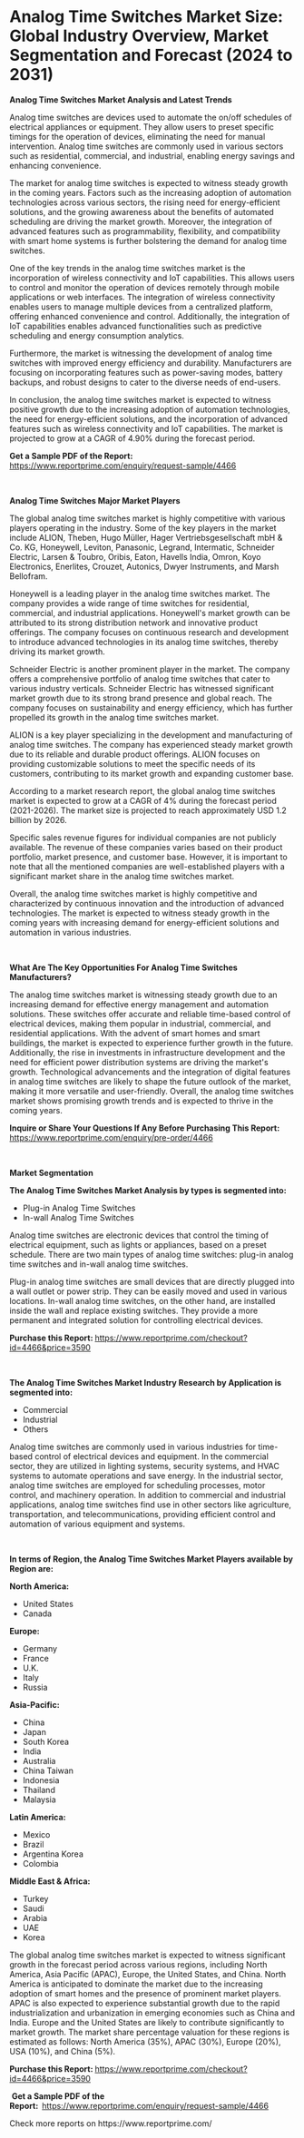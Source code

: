 <p><h1>Analog Time Switches Market Size: Global Industry Overview, Market Segmentation and Forecast (2024 to 2031)</h1></p><p><strong>Analog Time Switches Market Analysis and Latest Trends</strong></p>
<p><p>Analog time switches are devices used to automate the on/off schedules of electrical appliances or equipment. They allow users to preset specific timings for the operation of devices, eliminating the need for manual intervention. Analog time switches are commonly used in various sectors such as residential, commercial, and industrial, enabling energy savings and enhancing convenience.</p><p>The market for analog time switches is expected to witness steady growth in the coming years. Factors such as the increasing adoption of automation technologies across various sectors, the rising need for energy-efficient solutions, and the growing awareness about the benefits of automated scheduling are driving the market growth. Moreover, the integration of advanced features such as programmability, flexibility, and compatibility with smart home systems is further bolstering the demand for analog time switches.</p><p>One of the key trends in the analog time switches market is the incorporation of wireless connectivity and IoT capabilities. This allows users to control and monitor the operation of devices remotely through mobile applications or web interfaces. The integration of wireless connectivity enables users to manage multiple devices from a centralized platform, offering enhanced convenience and control. Additionally, the integration of IoT capabilities enables advanced functionalities such as predictive scheduling and energy consumption analytics.</p><p>Furthermore, the market is witnessing the development of analog time switches with improved energy efficiency and durability. Manufacturers are focusing on incorporating features such as power-saving modes, battery backups, and robust designs to cater to the diverse needs of end-users.</p><p>In conclusion, the analog time switches market is expected to witness positive growth due to the increasing adoption of automation technologies, the need for energy-efficient solutions, and the incorporation of advanced features such as wireless connectivity and IoT capabilities. The market is projected to grow at a CAGR of 4.90% during the forecast period.</p></p>
<p><strong>Get a Sample PDF of the Report:&nbsp;</strong> <a href="https://www.reportprime.com/enquiry/request-sample/4466">https://www.reportprime.com/enquiry/request-sample/4466</a></p>
<p>&nbsp;</p>
<p><strong>Analog Time Switches Major Market Players</strong></p>
<p><p>The global analog time switches market is highly competitive with various players operating in the industry. Some of the key players in the market include ALION, Theben, Hugo Müller, Hager Vertriebsgesellschaft mbH & Co. KG, Honeywell, Leviton, Panasonic, Legrand, Intermatic, Schneider Electric, Larsen & Toubro, Oribis, Eaton, Havells India, Omron, Koyo Electronics, Enerlites, Crouzet, Autonics, Dwyer Instruments, and Marsh Bellofram.</p><p>Honeywell is a leading player in the analog time switches market. The company provides a wide range of time switches for residential, commercial, and industrial applications. Honeywell's market growth can be attributed to its strong distribution network and innovative product offerings. The company focuses on continuous research and development to introduce advanced technologies in its analog time switches, thereby driving its market growth.</p><p>Schneider Electric is another prominent player in the market. The company offers a comprehensive portfolio of analog time switches that cater to various industry verticals. Schneider Electric has witnessed significant market growth due to its strong brand presence and global reach. The company focuses on sustainability and energy efficiency, which has further propelled its growth in the analog time switches market.</p><p>ALION is a key player specializing in the development and manufacturing of analog time switches. The company has experienced steady market growth due to its reliable and durable product offerings. ALION focuses on providing customizable solutions to meet the specific needs of its customers, contributing to its market growth and expanding customer base.</p><p>According to a market research report, the global analog time switches market is expected to grow at a CAGR of 4% during the forecast period (2021-2026). The market size is projected to reach approximately USD 1.2 billion by 2026.</p><p>Specific sales revenue figures for individual companies are not publicly available. The revenue of these companies varies based on their product portfolio, market presence, and customer base. However, it is important to note that all the mentioned companies are well-established players with a significant market share in the analog time switches market.</p><p>Overall, the analog time switches market is highly competitive and characterized by continuous innovation and the introduction of advanced technologies. The market is expected to witness steady growth in the coming years with increasing demand for energy-efficient solutions and automation in various industries.</p></p>
<p>&nbsp;</p>
<p><strong>What Are The Key Opportunities For Analog Time Switches Manufacturers?</strong></p>
<p><p>The analog time switches market is witnessing steady growth due to an increasing demand for effective energy management and automation solutions. These switches offer accurate and reliable time-based control of electrical devices, making them popular in industrial, commercial, and residential applications. With the advent of smart homes and smart buildings, the market is expected to experience further growth in the future. Additionally, the rise in investments in infrastructure development and the need for efficient power distribution systems are driving the market's growth. Technological advancements and the integration of digital features in analog time switches are likely to shape the future outlook of the market, making it more versatile and user-friendly. Overall, the analog time switches market shows promising growth trends and is expected to thrive in the coming years.</p></p>
<p><strong>Inquire or Share Your Questions If Any Before Purchasing This Report:</strong> <a href="https://www.reportprime.com/enquiry/pre-order/4466">https://www.reportprime.com/enquiry/pre-order/4466</a></p>
<p>&nbsp;</p>
<p><strong>Market Segmentation</strong></p>
<p><strong>The Analog Time Switches Market Analysis by types is segmented into:</strong></p>
<p><ul><li>Plug-in Analog Time Switches</li><li>In-wall Analog Time Switches</li></ul></p>
<p><p>Analog time switches are electronic devices that control the timing of electrical equipment, such as lights or appliances, based on a preset schedule. There are two main types of analog time switches: plug-in analog time switches and in-wall analog time switches.</p><p>Plug-in analog time switches are small devices that are directly plugged into a wall outlet or power strip. They can be easily moved and used in various locations. In-wall analog time switches, on the other hand, are installed inside the wall and replace existing switches. They provide a more permanent and integrated solution for controlling electrical devices.</p></p>
<p><strong>Purchase this Report:&nbsp;</strong><a href="https://www.reportprime.com/checkout?id=4466&price=3590">https://www.reportprime.com/checkout?id=4466&price=3590</a></p>
<p>&nbsp;</p>
<p><strong>The Analog Time Switches Market Industry Research by Application is segmented into:</strong></p>
<p><ul><li>Commercial</li><li>Industrial</li><li>Others</li></ul></p>
<p><p>Analog time switches are commonly used in various industries for time-based control of electrical devices and equipment. In the commercial sector, they are utilized in lighting systems, security systems, and HVAC systems to automate operations and save energy. In the industrial sector, analog time switches are employed for scheduling processes, motor control, and machinery operation. In addition to commercial and industrial applications, analog time switches find use in other sectors like agriculture, transportation, and telecommunications, providing efficient control and automation of various equipment and systems.</p></p>
<p>&nbsp;</p>
<p><strong>In terms of Region, the Analog Time Switches Market Players available by Region are:</strong></p>
<p>
    <p> <strong> North America: </strong>
        <ul>
            <li>United States</li>
            <li>Canada</li>
        </ul>
        </p> 
    <p> <strong> Europe: </strong>
        <ul>
            <li>Germany</li>
            <li>France</li>
            <li>U.K.</li>
            <li>Italy</li>
            <li>Russia</li>
        </ul>
        </p> 
    <p> <strong> Asia-Pacific: </strong>
        <ul>
            <li>China</li>
            <li>Japan</li>
            <li>South Korea</li>
            <li>India</li>
            <li>Australia</li>
            <li>China Taiwan</li>
            <li>Indonesia</li>
            <li>Thailand</li>
            <li>Malaysia</li>
        </ul>
        </p> 
    <p> <strong> Latin America: </strong>
        <ul>
            <li>Mexico</li>
            <li>Brazil</li>
            <li>Argentina Korea</li>
            <li>Colombia</li>
        </ul>
        </p> 
    <p> <strong> Middle East & Africa: </strong>
        <ul>
            <li>Turkey</li>
            <li>Saudi</li>
            <li>Arabia</li>
            <li>UAE</li>
            <li>Korea</li>
        </ul>
    </p>
    </p>
<p><p>The global analog time switches market is expected to witness significant growth in the forecast period across various regions, including North America, Asia Pacific (APAC), Europe, the United States, and China. North America is anticipated to dominate the market due to the increasing adoption of smart homes and the presence of prominent market players. APAC is also expected to experience substantial growth due to the rapid industrialization and urbanization in emerging economies such as China and India. Europe and the United States are likely to contribute significantly to market growth. The market share percentage valuation for these regions is estimated as follows: North America (35%), APAC (30%), Europe (20%), USA (10%), and China (5%).</p></p>
<p><strong>Purchase this Report: </strong><a href="https://www.reportprime.com/checkout?id=4466&price=3590">https://www.reportprime.com/checkout?id=4466&price=3590</a></p>
<p>&nbsp;<strong>Get a Sample PDF of the Report:&nbsp;&nbsp;</strong><a href="https://www.reportprime.com/enquiry/request-sample/4466">https://www.reportprime.com/enquiry/request-sample/4466</a></p>
<p><strong></strong></p>
<p>Check more reports on https://www.reportprime.com/</p>